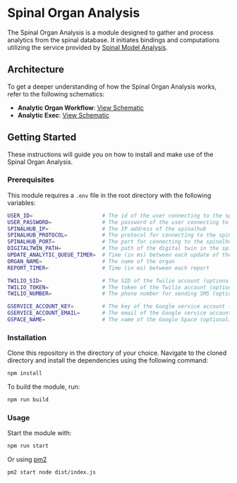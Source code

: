 # Spinal Organ Analysis

The Spinal Organ Analysis is a module designed to gather and process analytics from the spinal database. It initiates bindings and computations utilizing the service provided by [Spinal Model Analysis](https://github.com/spinalcom/spinal-model-analysis).

## Architecture

To get a deeper understanding of how the Spinal Organ Analysis works, refer to the following schematics:

- **Analytic Organ Workflow**: [View Schematic](docs/Analytic%20organ%20workflow.pdf)
- **Analytic Exec**: [View Schematic](docs/Analytic%20exec.pdf)

## Getting Started

These instructions will guide you on how to install and make use of the Spinal Organ Analysis.

### Prerequisites

This module requires a `.env` file in the root directory with the following variables:

```bash
USER_ID=                      # The id of the user connecting to the spinalhub
USER_PASSWORD=                # The password of the user connecting to the spinalhub
SPINALHUB_IP=                 # The IP address of the spinalhub
SPINALHUB_PROTOCOL=           # The protocol for connecting to the spinalhub (http or https)
SPINALHUB_PORT=               # The port for connecting to the spinalhub
DIGITALTWIN_PATH=             # The path of the digital twin in the spinalhub
UPDATE_ANALYTIC_QUEUE_TIMER=  # Time (in ms) between each update of the analytic queue
ORGAN_NAME=                   # The name of the organ
REPORT_TIMER=                 # Time (in ms) between each report

TWILIO_SID=                   # The SID of the Twilio account (optional)
TWILIO_TOKEN=                 # The token of the Twilio account (optional)
TWILIO_NUMBER=                # The phone number for sending SMS (optional)

GSERVICE_ACCOUNT_KEY=         # The key of the Google service account (optional)
GSERVICE_ACCOUNT_EMAIL=       # The email of the Google service account (optional)
GSPACE_NAME=                  # The name of the Google Space (optional)
```

### Installation

Clone this repository in the directory of your choice. Navigate to the cloned directory and install the dependencies using the following command:
    
```bash
npm install
```

To build the module, run:

```bash
npm run build
```

### Usage

Start the module with:

```bash
npm run start
```

Or using [pm2](https://pm2.keymetrics.io/docs/usage/quick-start/)
```bash
pm2 start node dist/index.js
```




